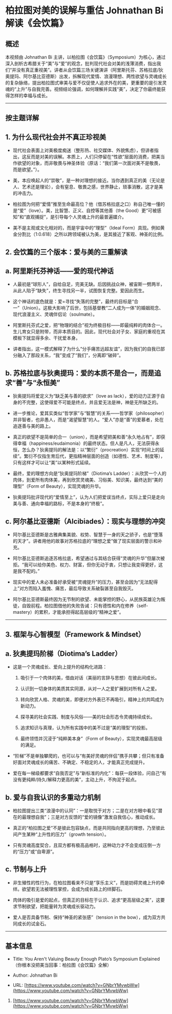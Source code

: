# 柏拉图对美的误解与重估 Johnathan Bi 解读《会饮篇》

## 概述

本视频由 Johnathan Bi 主讲，以柏拉图《会饮篇》（Symposium）为核心，通过深入剖析古希腊关于“美”与“爱”的观念，批判现代社会对美的浅薄消费，指出我们“并没有真正重视美”。讲者从会饮篇三场关键演讲（阿里斯托芬、苏格拉底/狄奥提玛、阿尔基比亚德斯）出发，拆解现代爱情、浪漫理想、两性欲望与灵魂成长的复杂脉络，提出柏拉图式审美与爱不仅促使人追求外在的美，更重要的是引发灵魂的“上升”与自我完善。视频结论强调，如何理解并实践“美”，决定了你最终能获得怎样的幸福与成长。

---

## 按主题详解

## 1. 为什么现代社会并不真正珍视美

- 现代社会表面上对美极度痴迷（整形热、社交媒体、外貌焦虑），但讲者指出，这反而是对美的误解。本质上，人们只停留在“性欲”层面的消费，把美当作欲望的对象，而非敬畏与神圣体验（原话：“我们第一次面对美不是敬畏，而是欲望。”）。
    
- 美，本应唤起人的“崇敬”，是一种对理想的接近。当你遇到真正的美（无论是人、艺术还是理论），会有窒息、敬畏之感，世界静止，琐事消散，这才是美的冲击力。
    
- 柏拉图为何把“爱情”推至生命最高位？他（借苏格拉底之口）称自己唯一懂的是“爱”（love）。美，比智慧、正义、自控等其他善（the Good）更“可被感知”和“直观捕捉”，是引导每个人灵魂上升的最普遍媒介。
    
- 美不是主观或文化相对的，而是宇宙中的“理型”（Ideal Form）具现。例如黄金分割比（1:0.618）之所以跨领域被认为美，是其接近了客观、神圣的比例。
    

## 2. 会饮篇的三个版本：爱与美的三重解读

## a. 阿里斯托芬神话——爱的现代神话

- 人最初是“球形人”，自给自足，完美无缺。后因挑战众神，被宙斯一劈两半，从此人陷于“缺失”，终生寻找另一半，试图恢复完整。爱因此而生。
    
- 这个神话的底色就是：爱=寻找“失落的完整”，最终的目标是“合一”（Union）。这极大影响了后世，包括基督教“二人成为一体”的婚姻观念、现代浪漫主义、灵魂伴侣论（soulmate）。
    
- 阿里斯托芬式之爱，把“物理的结合”视为终极目标——即最纯粹的肉体合一。生儿育女只是附带，而非本质目的。因此，现代社会对子女、家庭的重视在其模板下就显得多余、干扰爱本身。
    
- 讲者指出，这一模式解释了为什么“分手痛苦远超友谊”，因为我们的自我已部分融入了那段关系，“我”变成了“我们”，分离即“破碎”。
    

## b. 苏格拉底与狄奥提玛：爱的本质不是合一，而是追求“善”与“永恒美”

- 狄奥提玛将爱定义为“缺乏美与善的欲求”（love as lack），爱的动力正源于自身的不完整，这使得爱不可能是终点，并且爱无法是神，神是无所缺乏的。
    
- 进一步推论，爱其实类似“哲学家”与“智慧”的关系——哲学家（philosopher）并非智者，也非愚人，而是“渴望智慧”的人。“爱人”亦是“善”的爱慕者，处在追逐善与美的路上。
    
- 真正的欲望不是简单的合一（union），而是希望把美和善“永久地占有”，即获得幸福（happiness/eudaimonia）的最终状态。但人是凡人，无法获得永恒，怎么办？狄奥提玛的解法是：以“繁衍”（procreation）实现“时间上的延续”。繁衍不仅指生育后代，更指精神层面的创造（如德性、艺术、制度等），只有这样才可以让“美”以某种形式延续。
    
- 最终，爱的理想方向是“狄奥提玛阶梯”（Diotima’s Ladder）：从欣赏一个人的肉体，到爱所有肉体美，再到欣赏灵魂美、习俗美、知识美，最终达到“美的理型”（Form of Beauty），实现灵魂的升华。
    
- 狄奥提玛批评现代的“爱情至上”，认为人们把爱误当终点，实际上爱只是走向美与善、通向幸福的路标，不是本身的“终极”。
    

## c. 阿尔基比亚德斯（Alcibiades）：现实与理想的冲突

- 阿尔基比亚德斯是古雅典集美貌、权势、智慧于一身的天之骄子，也是“堕落的天才”。讲者用他的故事对苏格拉底的“理想之爱”做了现实层面的警示和补充。
    
- 阿尔基比亚德斯追逐苏格拉底，希望通过与其结合获得“灵魂的升华”但屡次被拒。“我可以给你美色、权力、财富，但你无动于衷，只想让我变得更好，这是我不配的。”
    
- 现实中的爱人未必准备好承受被“灵魂提升”的压力，甚至会因为“无法配得上”对方而陷入羞愧、痛苦，最后导致关系破裂甚至自我毁灭。
    
- 阿尔基比亚德斯最终因为无节制的欲望、未能掌控的野心，从民族英雄沦为叛徒，自毁前程。柏拉图借他的失败告诫：只有德性和内在修养（self-mastery）的累积，才能承担得起高层级的“精神之爱”。
    

---

## 3. 框架与心智模型（Framework & Mindset）

## a. 狄奥提玛阶梯（Diotima’s Ladder）

- 这是一个灵魂成长、爱向上提升的结构化进路：
    
    1. 吸引于一个肉体的美，借由对话（美丽的言辞与思想）在彼此间成长。
        
    2. 认识到一切身体的美质其实同源，从对一人之爱扩展到对所有人之爱。
        
    3. 转向欣赏人格、灵魂的美，即便对方外表已不再吸引，精神上的共鸣成为新动力。
        
    4. 探寻美的社会实践、制度与风俗——美的社会形态令灵魂持续成长。
        
    5. 追求知识与真理，认为所有实践中的美不过是“美的理型”的投影。
        
    6. 最终领悟并沉浸于“纯粹美本身”（Form of Beauty），实现灵魂最高层级的满足。
        
- “阶梯”不是单独攀爬的，也可以与“有美好灵魂的伴侣”携手共攀；但只有准备好面对灵魂成长的痛苦、不确定、不稳定的人，才能真正完成提升。
    
- 爱在每一梯级都要求“自我否定”与“新标准的内化”：每获一段体验，问自己“有没有更纯粹/持久/解释力更高的美”，主动上升，不拘泥于起点。
    

## b. 爱与自我认识的多重动力机制

- 柏拉图提出三类“浪漫中的认同”：一是取悦于对方；二是在对方眼中看见“潜在的最理想自我”；三是对方反馈的“爱的镜像”激发自我信心，推动成长。
    
- 真正的“柏拉图之爱”不是彼此包容缺点，而是共同指向更高的理想，乃至彼此间产生某种“上升性的压力”（growth tension）。
    
- 只有灵魂高度契合，且双方都有极高品格时，这种动力才不会变成压倒一方的“压力”或“自卑源”。
    

## c. 节制与上升

- 非生殖性的性行为，在柏拉图看来不只是“享乐主义”，而是妨碍灵魂上升的牵绊。欲望若无法被理性掌控，会成为成长路上的绊脚石。
    
- 肉体的吸引是爱的起点，但真正的目标在于认识、追求“更高层级之美”，这要求节制欲望，把能量转为灵魂成长驱动力。
    
- 爱人是否具备节制、保持“神圣的紧张感”（tension in the bow），成为双方共同成长的试金石。
    

---

## 基本信息

- Title: You Aren't Valuing Beauty Enough Plato’s Symposium Explained（你根本没把美当回事：柏拉图《会饮篇》全解）
    
- Author: Johnathan Bi
    
- URL: [https://www.youtube.com/watch?v=GNbrYMvwbWw](https://www.youtube.com/watch?v=GNbrYMvwbWw)
    

1. [https://www.youtube.com/watch?v=GNbrYMvwbWw](https://www.youtube.com/watch?v=GNbrYMvwbWw)